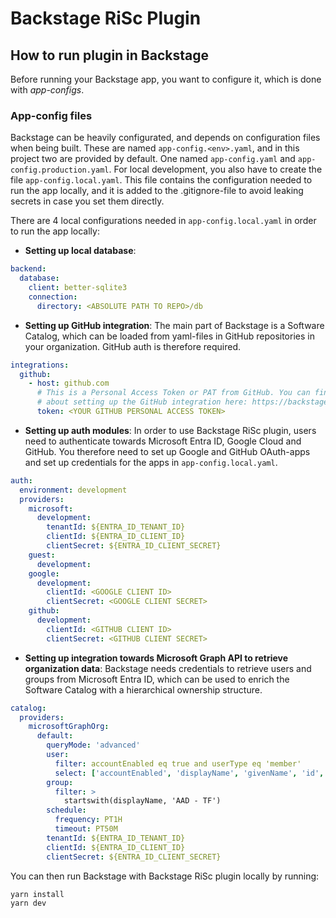 # Backstage RiSc Plugin

## How to run plugin in Backstage

Before running your Backstage app, you want to configure it, which is done with _app-configs_.

### App-config files

Backstage can be heavily configurated, and depends on configuration files when being built.
These are named `app-config.<env>.yaml`, and in this project two are provided by default. One named `app-config.yaml` and `app-config.production.yaml`.
For local development, you also have to create the file `app-config.local.yaml`. This file contains the configuration needed to run the app locally, and it is added to the .gitignore-file to avoid leaking secrets in case you set them directly.

There are 4 local configurations needed in `app-config.local.yaml` in order to run the app locally: 
- **Setting up local database**:
```yaml
backend:
  database:
    client: better-sqlite3
    connection:
      directory: <ABSOLUTE PATH TO REPO>/db
```
- **Setting up GitHub integration**:
The main part of Backstage is a Software Catalog, which can be loaded from yaml-files in GitHub repositories in your organization.
GitHub auth is therefore required.
```yaml
integrations:
  github:
    - host: github.com
      # This is a Personal Access Token or PAT from GitHub. You can find out how to generate this token, and more information
      # about setting up the GitHub integration here: https://backstage.io/docs/getting-started/configuration#setting-up-a-github-integration
      token: <YOUR GITHUB PERSONAL ACCESS TOKEN>
```
- **Setting up auth modules**:
In order to use Backstage RiSc plugin, users need to authenticate towards Microsoft Entra ID, Google Cloud and GitHub.
You therefore need to set up Google and GitHub OAuth-apps and set up credentials for the apps in `app-config.local.yaml`.
```yaml
auth:
  environment: development
  providers:
    microsoft:
      development:
        tenantId: ${ENTRA_ID_TENANT_ID}
        clientId: ${ENTRA_ID_CLIENT_ID}
        clientSecret: ${ENTRA_ID_CLIENT_SECRET}   
    guest:
      development:
    google:
      development:
        clientId: <GOOGLE CLIENT ID>
        clientSecret: <GOOGLE CLIENT SECRET>
    github:
      development:
        clientId: <GITHUB CLIENT ID>
        clientSecret: <GITHUB CLIENT SECRET>
```
- **Setting up integration towards Microsoft Graph API to retrieve organization data**:
Backstage needs credentials to retrieve users and groups from Microsoft Entra ID, 
which can be used to enrich the Software Catalog with a hierarchical ownership structure.
```yaml
catalog:
  providers:
    microsoftGraphOrg:
      default:
        queryMode: 'advanced'
        user:
          filter: accountEnabled eq true and userType eq 'member'
          select: ['accountEnabled', 'displayName', 'givenName', 'id', 'mail', 'mailNickname', 'userPrincipalName', 'surname', 'companyName', 'userType']
        group:
          filter: >
            startswith(displayName, 'AAD - TF')
        schedule:
          frequency: PT1H
          timeout: PT50M
        tenantId: ${ENTRA_ID_TENANT_ID}
        clientId: ${ENTRA_ID_CLIENT_ID}
        clientSecret: ${ENTRA_ID_CLIENT_SECRET}
```

You can then run Backstage with Backstage RiSc plugin locally by running:

```bash
yarn install
yarn dev
```

